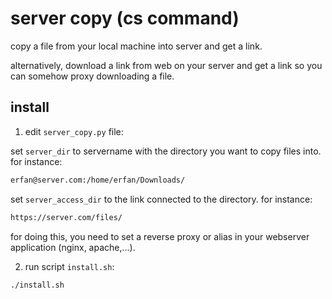 # server copy (cs command)
copy a file from your local machine into server and get a link.

alternatively, download a link from web on your server and get a link so you can somehow proxy downloading a file.

## install
1. edit `server_copy.py` file:

set `server_dir` to servername with the directory you want to copy files into. for instance:  

```bash
erfan@server.com:/home/erfan/Downloads/
```

set `server_access_dir` to the link connected to the directory. for instance:  

```bash
https://server.com/files/
```

for doing this, you need to set a reverse proxy or alias in your webserver application (nginx, apache,...).  

2. run script `install.sh`:  

```bash
./install.sh
```

